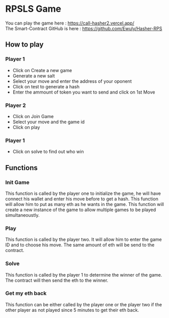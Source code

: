 # RPSLS Game

You can play the game here : https://call-hasher2.vercel.app/  
The Smart-Contract GitHub is here : https://github.com/Ewuly/Hasher-RPS

## How to play
### Player 1
- Click on Create a new game  
- Generate a new salt  
- Select your move and enter the address of your oponent
- Click on test to generate a hash
- Enter the ammount of token you want to send and click on 1st Move
### Player 2
- Click on Join Game
- Select your move and the game id
- Click on play
### Player 1
- Click on solve to find out who win

## Functions
### Init Game
This function is called by the player one to initialize the game, he will have connect his wallet and enter his move before to get a hash. This function will allow him to put as many eth as he wants in the game. This function will create a new instance of the game to allow multiple games to be played simultaneoustly.

### Play
This function is called by the player two. It will allow him to enter the game ID and to choose his move. The same amount of eth will be send to the contract.

### Solve
This function is called by the player 1 to determine the winner of the game. The contract will then send the eth to the winner.

### Get my eth back
This function can be either called by the player one or the player two if the other player as not played since 5 minutes to get their eth back.
